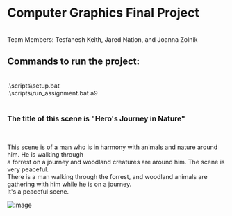 <h1>Computer Graphics Final Project </h1> <br/>
Team Members: Tesfanesh Keith, Jared Nation, and Joanna Zolnik <br/>

<h2> Commands to run the project: </h2> <br/>
.\scripts\setup.bat <br/>
.\scripts\run_assignment.bat a9 <br/> <br/>

<h3> The title of this scene is "Hero's Journey in Nature" </h3> <br/>

This scene is of a man who is in harmony with animals and nature around him. He is walking through <br/>
a forrest on a journey and woodland creatures are around him. The scene is very peaceful. <br/>
There is a man walking through the forrest, and woodland animals are gathering with him while he is on a journey.<br/>
It's a peaceful scene.

![image](https://github.com/joanna985/Final-Project/assets/66742170/0e0c3a50-1476-4551-a70c-0371c40f773d)


